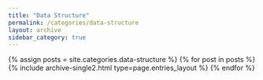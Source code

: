 ```yaml
---
title: "Data Structure"
permalink: /categories/data-structure
layout: archive
sidebar_category: true
---
```


{% assign posts = site.categories.data-structure %}
{% for post in posts %} {% include archive-single2.html type=page.entries_layout %} {% endfor %}